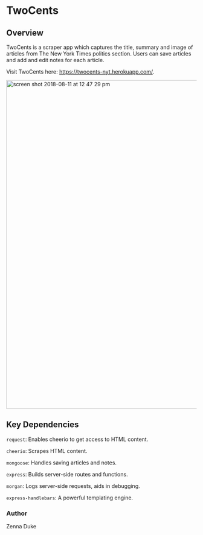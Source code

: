 # TwoCents

## Overview

TwoCents is a scraper app which captures the title, summary and image of articles from The New York Times politics section. Users can save articles and add and edit notes for each article.

Visit TwoCents here: https://twocents-nyt.herokuapp.com/.

<img width="872" alt="screen shot 2018-08-11 at 12 47 29 pm" src="https://user-images.githubusercontent.com/35474050/43994577-d6b95402-9d64-11e8-89fe-1d697279774c.png">

## Key Dependencies

```request```: Enables cheerio to get access to HTML content.

```cheerio```: Scrapes HTML content.

```mongoose```: Handles saving articles and notes.

```express```: Builds server-side routes and functions.

```morgan```: Logs server-side requests, aids in debugging.

```express-handlebars```: A powerful templating engine.

### Author

Zenna Duke
